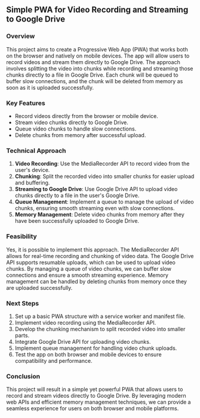 ## Simple PWA for Video Recording and Streaming to Google Drive

### Overview
This project aims to create a Progressive Web App (PWA) that works both on the browser and natively on mobile devices. The app will allow users to record videos and stream them directly to Google Drive. The approach involves splitting the video into chunks while recording and streaming those chunks directly to a file in Google Drive. Each chunk will be queued to buffer slow connections, and the chunk will be deleted from memory as soon as it is uploaded successfully.

### Key Features
- Record videos directly from the browser or mobile device.
- Stream video chunks directly to Google Drive.
- Queue video chunks to handle slow connections.
- Delete chunks from memory after successful upload.

### Technical Approach
1. **Video Recording**: Use the MediaRecorder API to record video from the user's device.
2. **Chunking**: Split the recorded video into smaller chunks for easier upload and buffering.
3. **Streaming to Google Drive**: Use Google Drive API to upload video chunks directly to a file in the user's Google Drive.
4. **Queue Management**: Implement a queue to manage the upload of video chunks, ensuring smooth streaming even with slow connections.
5. **Memory Management**: Delete video chunks from memory after they have been successfully uploaded to Google Drive.

### Feasibility
Yes, it is possible to implement this approach. The MediaRecorder API allows for real-time recording and chunking of video data. The Google Drive API supports resumable uploads, which can be used to upload video chunks. By managing a queue of video chunks, we can buffer slow connections and ensure a smooth streaming experience. Memory management can be handled by deleting chunks from memory once they are uploaded successfully.

### Next Steps
1. Set up a basic PWA structure with a service worker and manifest file.
2. Implement video recording using the MediaRecorder API.
3. Develop the chunking mechanism to split recorded video into smaller parts.
4. Integrate Google Drive API for uploading video chunks.
5. Implement queue management for handling video chunk uploads.
6. Test the app on both browser and mobile devices to ensure compatibility and performance.

### Conclusion
This project will result in a simple yet powerful PWA that allows users to record and stream videos directly to Google Drive. By leveraging modern web APIs and efficient memory management techniques, we can provide a seamless experience for users on both browser and mobile platforms.
